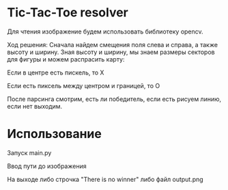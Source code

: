 # Tic-Tac-Toe resolver
Для чтения изображение будем использовать библиотеку opencv.

Ход решения: Сначала найдем смещения поля слева и справа, а также высоту и ширину.
Зная высоту и ширину, мы знаем размеры секторов для фигуры и можем распрасить карту:

Если в центре есть пискель, то Х

Если есть пиксель между центром и границей, то О

После парсинга смотрим, есть ли победитель, если есть рисуем линию, если нет выходим.


# Использование

Запуск main.py

Ввод пути до изображения

На выходе либо строчка "There is no winner" либо файл output.png